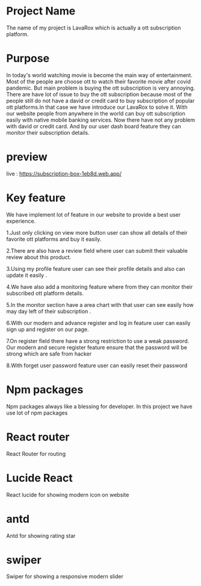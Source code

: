 # Project Name
The name of my project is LavaRox which is actually a ott subscription platform.

# Purpose 

In today's world watching movie is become the main way of entertainment. Most of the people are choose ott to watch their favorite movie after covid pandemic. But main problem is buying the ott subscription is very annoying. There are have lot of issue to buy the ott subscription because most of the people still do not have a david or credit card to buy subscription of popular ott platforms.In that case we have introduce our LavaRox to solve it. With our website people from anywhere in the world can buy ott subscription easily with native mobile banking services. Now there have not any problem with david or credit card. And by our user dash board feature they can monitor their subscription details. 


# preview 

live : https://subscription-box-1eb8d.web.app/

# Key feature 

We have implement lot of feature in our website to provide a best user experience.

1.Just only clicking on view more button user can show all details of their favorite ott platforms and buy it easily.

2.There are also have a review field where user can submit their valuable review about this product.

3.Using my profile feature user can see their profile details and also can update it easily .

4.We have also add a monitoring feature where from they can monitor their subscribed ott platform details.

5.In the monitor section have a area chart with that user can see easily how may day left of their subscription . 

6.With our modern and advance register and log in feature user can easily sign up and register on our page.

7.On register field there have a strong restriction to use a weak password. Our modern and secure register feature ensure that the password will be strong which are safe from hacker

8.With forget user password feature user can easily reset their password






# Npm packages

Npm packages always like a blessing for developer. In this project we have use lot of npm packages 

# React router 

React Router for routing

# Lucide React

React lucide for showing modern icon on website

# antd 

Antd for showing rating star

# swiper 

Swiper for showing a responsive modern slider






